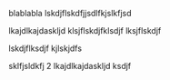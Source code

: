 blablabla
lskdjflskdfjjsdlfkjslkfjsd

lkajdlkajdaskljd
klsjflskdjfklsdjf
lksjflskdjf

lskdjflksdjf
kjlskjdfs

sklfjsldkfj
2
lkajdlkajdaskljd
ksdjf
